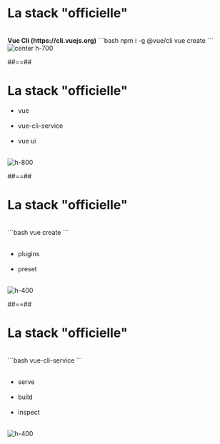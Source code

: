<!-- .slide: class="sfeir-basic-slide with-code" -->
# La stack "officielle"
<br>
<span class="center"><strong>Vue Cli (https://cli.vuejs.org)</strong></span>
```bash
npm i -g @vue/cli
vue create <project-name>
```
<img alt="center h-700" src="assets/images/school/tool/vue_cli.png">

##==##

<!-- .slide: class="sfeir-basic-slide with-code" -->
# La stack "officielle"
<div class="flex-row">
    <div class="ecosystem">
        <ul>
            <li>vue</li> <br>
            <li>vue-cli-service</li><br>
            <li>vue ui</li><br>
        </ul>
    </div>
    <div class="container-vue-ui">
        <img  alt="h-800" src="assets/images/school/tool/vue_ui.png">
    </div>
</div>

##==##

<!-- .slide: class="sfeir-basic-slide with-code" -->
# La stack "officielle"
<br>
```bash
vue create <project-name>
```
<br><br>
<div class="flex-row">
    <div>
        <ul>
            <li>plugins</li><br>
            <li>preset</li><br>
        </ul>
    </div>
    <div>
        <img  alt="h-400" src="assets/images/school/tool/vue_create.png">
    </div>
</div>

##==##

<!-- .slide: class="sfeir-basic-slide" -->
# La stack "officielle"
<br>
```bash
vue-cli-service
```
<br><br>
<div class="flex-row">
    <div>
        <ul>
            <li>serve</li><br>
            <li>build</li><br>
            <li>inspect</li><br>
        </ul>
    </div>
    <div>
        <img alt="h-400" src="assets/images/school/tool/vue_service.png">
    </div>
</div>
